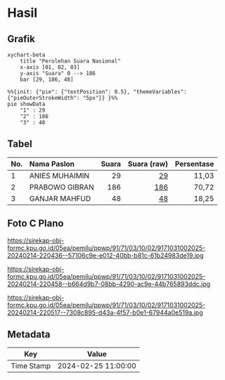 # Hasil

## Grafik

```mermaid
xychart-beta
    title "Perolehan Suara Nasional"
    x-axis [01, 02, 03]
    y-axis "Suara" 0 --> 186
    bar [29, 186, 48]
```

```mermaid
%%{init: {"pie": {"textPosition": 0.5}, "themeVariables": {"pieOuterStrokeWidth": "5px"}} }%%
pie showData
    "1" : 29
    "2" : 186
    "3" : 48
```

## Tabel

| No. | Nama Paslon    | Suara | Suara (raw) | Persentase |
|:--- |:-------------- | -----:| -----------:| ----------:|
| 1   | ANIES MUHAIMIN | 29    | [29][p-1]   | 11,03      |
| 2   | PRABOWO GIBRAN | 186   | [186][p-2]  | 70,72      |
| 3   | GANJAR MAHFUD  | 48    | [48][p-3]   | 18,25      |


[p-1]: https://github.com/gigit-pemilu/pemilu-2024/blob/main/pilpres/hitung-suara/sub/91-papua/sub/71-kota-jayapura/sub/03-abepura/sub/1002-asano/sub/025-tps/sub/paslon-1.txt
[p-2]: https://github.com/gigit-pemilu/pemilu-2024/blob/main/pilpres/hitung-suara/sub/91-papua/sub/71-kota-jayapura/sub/03-abepura/sub/1002-asano/sub/025-tps/sub/paslon-2.txt
[p-3]: https://github.com/gigit-pemilu/pemilu-2024/blob/main/pilpres/hitung-suara/sub/91-papua/sub/71-kota-jayapura/sub/03-abepura/sub/1002-asano/sub/025-tps/sub/paslon-3.txt

## Foto C Plano

https://sirekap-obj-formc.kpu.go.id/05ea/pemilu/ppwp/91/71/03/10/02/9171031002025-20240214-220436--57106c9e-e012-40bb-b81c-61b24983de19.jpg

https://sirekap-obj-formc.kpu.go.id/05ea/pemilu/ppwp/91/71/03/10/02/9171031002025-20240214-220458--b664d9b7-08bb-4290-ac9e-44b765893ddc.jpg

https://sirekap-obj-formc.kpu.go.id/05ea/pemilu/ppwp/91/71/03/10/02/9171031002025-20240214-220517--7308c895-d43a-4f57-b0e1-67944a0e519a.jpg


## Metadata

| Key        | Value               |
| ---------- | ------------------- |
| Time Stamp | 2024-02-25 11:00:00 |



